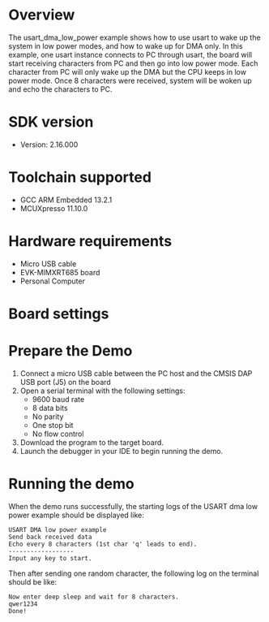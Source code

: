 Overview
========
The usart_dma_low_power example shows how to use usart to wake up the system
in low power modes, and how to wake up for DMA only.
In this example, one usart instance connects to PC through usart, the board will
start receiving characters from PC and then go into low power mode. Each character
from PC will only wake up the DMA but the CPU keeps in low power mode. Once 8
characters were received, system will be woken up and echo the characters to PC.

SDK version
===========
- Version: 2.16.000

Toolchain supported
===================
- GCC ARM Embedded  13.2.1
- MCUXpresso  11.10.0

Hardware requirements
=====================
- Micro USB cable
- EVK-MIMXRT685 board
- Personal Computer

Board settings
==============

Prepare the Demo
================
1.  Connect a micro USB cable between the PC host and the CMSIS DAP USB port (J5) on the board
2.  Open a serial terminal with the following settings:
    - 9600 baud rate
    - 8 data bits
    - No parity
    - One stop bit
    - No flow control
3.  Download the program to the target board.
4.  Launch the debugger in your IDE to begin running the demo.

Running the demo
================
When the demo runs successfully, the starting logs of the USART dma low power example should be displayed like:

~~~~~~~~~~~~~~~~~~~~~~~~~~~~~~
USART DMA low power example
Send back received data
Echo every 8 characters (1st char 'q' leads to end).
------------------
Input any key to start.
~~~~~~~~~~~~~~~~~~~~~~~~~~~~~~

Then after sending one random character, the following log on the terminal should be like:

~~~~~~~~~~~~~~~~~~~~~~~~~~~~~~
Now enter deep sleep and wait for 8 characters.
qwer1234
Done!
~~~~~~~~~~~~~~~~~~~~~~~~~~~~~~

